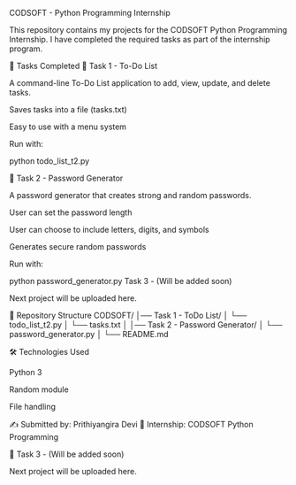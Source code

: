 CODSOFT - Python Programming Internship

This repository contains my projects for the CODSOFT Python Programming Internship.
I have completed the required tasks as part of the internship program.

📌 Tasks Completed
🔹 Task 1 - To-Do List

A command-line To-Do List application to add, view, update, and delete tasks.

Saves tasks into a file (tasks.txt)

Easy to use with a menu system

Run with:

python todo_list_t2.py

🔹 Task 2 - Password Generator

A password generator that creates strong and random passwords.

User can set the password length

User can choose to include letters, digits, and symbols

Generates secure random passwords

Run with:

python password_generator.py
Task 3 - (Will be added soon)

Next project will be uploaded here.

📂 Repository Structure
CODSOFT/
│── Task 1 - ToDo List/
│   └── todo_list_t2.py
│   └── tasks.txt
│
│── Task 2 - Password Generator/
│   └── password_generator.py
│
└── README.md

🛠️ Technologies Used

Python 3

Random module

File handling

✍️ Submitted by: Prithiyangira Devi
📅 Internship: CODSOFT Python Programming

🔹 Task 3 - (Will be added soon)

Next project will be uploaded here.

